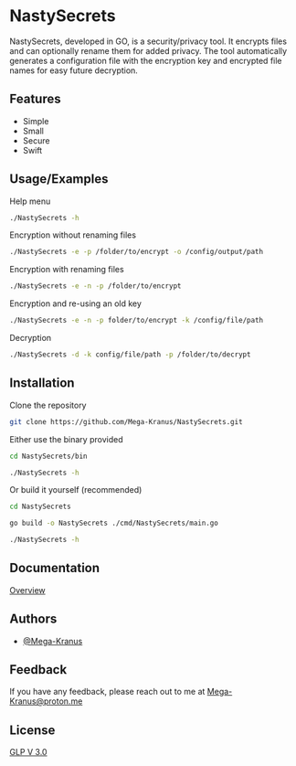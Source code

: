 
# NastySecrets

NastySecrets, developed in GO, is a security/privacy tool. It encrypts files and can optionally rename them for added privacy. The tool automatically generates a configuration file with the encryption key and encrypted file names for easy future decryption.


## Features

- Simple
- Small
- Secure
- Swift




## Usage/Examples

Help menu
```bash
./NastySecrets -h
```

Encryption without renaming files
```bash
./NastySecrets -e -p /folder/to/encrypt -o /config/output/path
```

Encryption with renaming files
```bash
./NastySecrets -e -n -p /folder/to/encrypt
```

Encryption and re-using an old key
```bash
./NastySecrets -e -n -p folder/to/encrypt -k /config/file/path
```

Decryption
```bash
./NastySecrets -d -k config/file/path -p /folder/to/decrypt
```



## Installation

Clone the repository

```bash
git clone https://github.com/Mega-Kranus/NastySecrets.git
```

Either use the binary provided
```bash
cd NastySecrets/bin
```
```bash
./NastySecrets -h
```

Or build it yourself (recommended)
```bash
cd NastySecrets
```
```bash
go build -o NastySecrets ./cmd/NastySecrets/main.go
```
```bash
./NastySecrets -h
```
## Documentation

[Overview](https://github.com/Mega-Kranus/NastySecrets/tree/main/docs)


## Authors

- [@Mega-Kranus](https://www.github.com/Mega-Kranus)


## Feedback

If you have any feedback, please reach out to me at Mega-Kranus@proton.me


## License

[GLP V 3.0](https://github.com/Mega-Kranus/NastySecrets/blob/main/LICENSE)